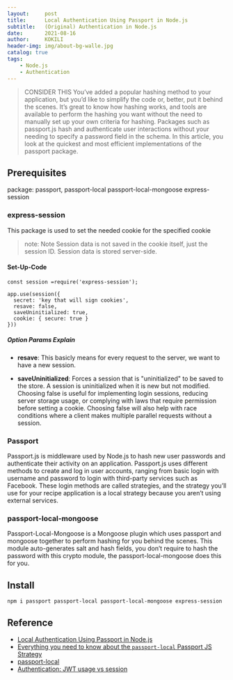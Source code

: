 ```yaml
---
layout:     post
title:      Local Authentication Using Passport in Node.js
subtitle:   (Original) Authentication in Node.js
date:       2021-08-16
author:     KOKILI
header-img: img/about-bg-walle.jpg
catalog: true
tags:
    - Node.js
    - Authentication
---
```

> CONSIDER THIS
> You’ve added a popular hashing method to your application, but you’d like to simplify the code or, better, put it behind the scenes. It’s great to   know how hashing works, and tools are available to perform the hashing you want without the need to manually set up your own criteria for hashing.  Packages such as passport.js hash and authenticate user interactions without your needing to specify a password field in the schema. In this article, you look at the quickest and most efficient implementations of the passport package.


## Prerequisites
package: passport, passport-local passport-local-mongoose express-session

### express-session

This package is used to set the needed cookie for the specified cookie

> note:  Note Session data is not saved in the cookie itself, just the session ID. Session data is stored server-side.
#### Set-Up-Code
```
const session =require('express-session');

app.use(session({
  secret: 'key that will sign cookies',
  resave: false,
  saveUninitialized: true,
  cookie: { secure: true }
}))

```

##### Option Params Explain

* **resave**:  This basicly means for every request to the server, we want to have a new session.

* **saveUninitialized**:  Forces a session that is "uninitialized" to be saved to the store. A session is uninitialized when it is new but not modified. Choosing false is useful for implementing login sessions, reducing server storage usage, or complying with laws that require permission before setting a cookie. Choosing false will also help with race conditions where a client makes multiple parallel requests without a session.






### Passport
Passport.js is middleware used by Node.js to hash new user passwords and authenticate their activity on an application. Passport.js uses different methods to create and log in user accounts, ranging from basic login with username and password to login with third-party services such as Facebook. These login methods are called strategies, and the strategy you’ll use for your recipe application is a local strategy because you aren’t using external services.

### passport-local-mongoose
Passport-Local-Mongoose is a Mongoose plugin which uses passport and mongoose together to perform hashing for you behind the scenes. This module auto-generates salt and hash fields, you don’t require to hash the password with this crypto module, the passport-local-mongoose does this for you.

## Install

`npm i passport passport-local passport-local-mongoose express-session`

## Reference

* [Local Authentication Using Passport in Node.js](https://www.sitepoint.com/local-authentication-using-passport-node-js/)
* [Everything you need to know about the `passport-local` Passport JS Strategy](https://levelup.gitconnected.com/everything-you-need-to-know-about-the-passport-local-passport-js-strategy-633bbab6195)
* [passport-local](http://www.passportjs.org/packages/passport-local/)
* [Authentication: JWT usage vs session](https://stackoverflow.com/questions/43452896/authentication-jwt-usage-vs-session)
